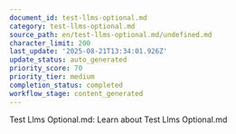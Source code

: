 ```yaml
---
document_id: test-llms-optional.md
category: test-llms-optional.md
source_path: en/test-llms-optional.md/undefined.md
character_limit: 200
last_update: '2025-08-21T13:34:01.926Z'
update_status: auto_generated
priority_score: 70
priority_tier: medium
completion_status: completed
workflow_stage: content_generated
---
```

Test Llms Optional.md: Learn about Test Llms Optional.md
